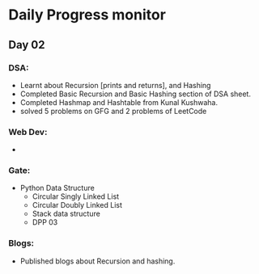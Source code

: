# Daily Progress monitor

## Day 02


### DSA:
- Learnt about Recursion [prints and returns], and Hashing
- Completed Basic Recursion and Basic Hashing section of DSA sheet.
- Completed Hashmap and Hashtable from Kunal Kushwaha.
- solved 5 problems on GFG and 2 problems of LeetCode


### Web Dev:
- 	

### Gate:
- Python Data Structure
  + Circular Singly Linked List
  + Circular Doubly Linked List
  + Stack data structure
  + DPP 03


### Blogs:
- Published blogs about Recursion and hashing.
